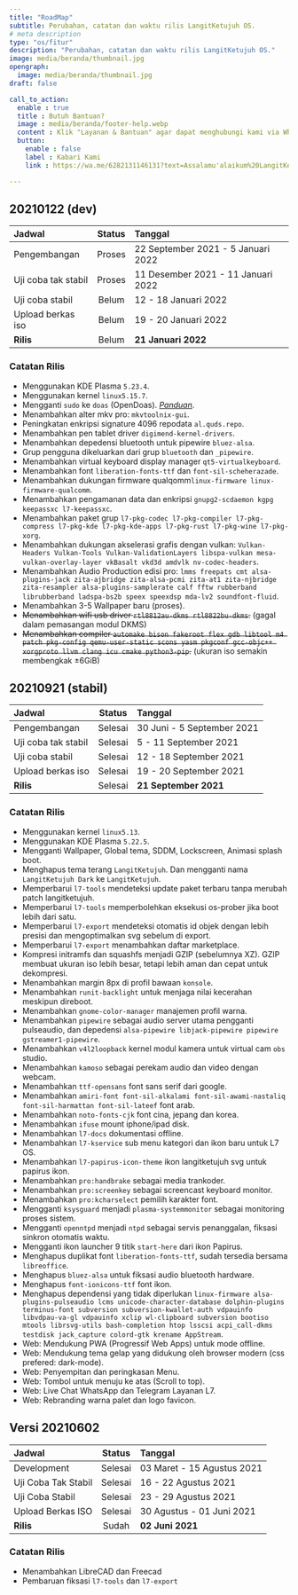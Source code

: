 ```yaml
---
title: "RoadMap"
subtitle: Perubahan, catatan dan waktu rilis LangitKetujuh OS.
# meta description
type: "os/fitur"
description: "Perubahan, catatan dan waktu rilis LangitKetujuh OS."
image: media/beranda/thumbnail.jpg
opengraph:
  image: media/beranda/thumbnail.jpg
draft: false

call_to_action:
  enable : true
  title : Butuh Bantuan?
  image : media/beranda/footer-help.webp
  content : Klik "Layanan & Bantuan" agar dapat menghubungi kami via WhatsApp atau Telegram. Balasan akan direspon 1x3 jam.
  button:
    enable : false
    label : Kabari Kami
    link : https://wa.me/6282131146131?text=Assalamu'alaikum%20LangitKetujuh.%0A

---
```


## 20210122 (dev)
**Jadwal** | **Status** | **Tanggal**
:--- | :---: | :---
Pengembangan | Proses | 22 September 2021 - 5 Januari 2022
Uji coba tak stabil | Proses | 11 Desember 2021 - 11 Januari 2022
Uji coba stabil| Belum | 12 - 18 Januari 2022
Upload berkas iso | Belum | 19 - 20 Januari 2022
**Rilis** | Belum | **21 Januari 2022**

### Catatan Rilis
* Menggunakan KDE Plasma `5.23.4`.
* Menggunakan kernel `linux5.15.7`.
* Mengganti `sudo` ke `doas` (OpenDoas). [_Panduan_](https://panduan.langitketujuh.id/aplikasi/opendoas.html).
* Menambahkan alter mkv pro: `mkvtoolnix-gui`.
* Peningkatan enkripsi signature 4096 repodata `al.quds.repo`.
* Menambahkan pen tablet driver `digimend-kernel-drivers`.
* Menambahkan depedensi bluetooth untuk pipewire `bluez-alsa`.
* Grup pengguna dikeluarkan dari grup `bluetooth` dan `_pipewire`.
* Menambahkan virtual keyboard display manager `qt5-virtualkeyboard`.
* Menambahkan font `liberation-fonts-ttf` dan `font-sil-scheherazade`.
* Menambahkan dukungan firmware qualqomm`linux-firmware linux-firmware-qualcomm`.
* Menambahkan pengamanan data dan enkripsi `gnupg2-scdaemon kgpg keepassxc l7-keepassxc`.
* Menambahkan paket grup `l7-pkg-codec l7-pkg-compiler l7-pkg-compress l7-pkg-kde l7-pkg-kde-apps l7-pkg-rust l7-pkg-wine l7-pkg-xorg`.
* Menambahkan dukungan akselerasi grafis dengan vulkan: `Vulkan-Headers Vulkan-Tools Vulkan-ValidationLayers libspa-vulkan mesa-vulkan-overlay-layer vkBasalt vkd3d amdvlk nv-codec-headers`.
* Menambahkan Audio Production edisi pro: `lmms freepats cmt alsa-plugins-jack zita-ajbridge zita-alsa-pcmi zita-at1 zita-njbridge zita-resampler alsa-plugins-samplerate calf fftw rubberband librubberband ladspa-bs2b speex speexdsp mda-lv2 soundfont-fluid`.
* Menambahkan 3-5 Wallpaper baru (proses).
* ~~Menambahkan wifi usb driver `rtl8812au-dkms rtl8822bu-dkms`.~~ (gagal dalam pemasangan modul DKMS)
* ~~Menambahkan compiler `automake bison fakeroot flex gdb libtool m4 patch pkg-config qemu-user-static scons yasm pkgconf gcc-objc++ xorgproto llvm clang icu cmake python3-pip`.~~ (ukuran iso semakin membengkak ±6GiB)

## 20210921 (stabil)
**Jadwal** | **Status** | **Tanggal**
:--- | :---: | :---
Pengembangan | Selesai | 30 Juni - 5 September 2021
Uji coba tak stabil | Selesai | 5 - 11 September 2021
Uji coba stabil| Selesai | 12 - 18 September 2021
Upload berkas iso | Selesai | 19 - 20 September 2021
**Rilis** | Selesai | **21 September 2021**

### Catatan Rilis
* Menggunakan kernel `linux5.13`.
* Menggunakan KDE Plasma `5.22.5`.
* Mengganti Wallpaper, Global tema, SDDM, Lockscreen, Animasi splash boot.
* Menghapus tema terang `LangitKetujuh`. Dan mengganti nama `LangitKetujuh Dark` ke `LangitKetujuh`.
* Memperbarui `l7-tools` mendeteksi update paket terbaru tanpa merubah patch langitketujuh.
* Memperbarui `l7-tools` memperbolehkan eksekusi os-prober jika boot lebih dari satu.
* Memperbarui `l7-export` mendeteksi otomatis id objek dengan lebih presisi dan mengoptimalkan svg sebelum di export.
* Memperbarui `l7-export` menambahkan daftar marketplace.
* Kompresi initramfs dan squashfs menjadi GZIP (sebelumnya XZ). GZIP membuat ukuran iso lebih besar, tetapi lebih aman dan cepat untuk dekompresi.
* Menambahkan margin 8px di profil bawaan `konsole`.
* Menambahkan `runit-backlight` untuk menjaga nilai kecerahan meskipun direboot.
* Menambahkan `gnome-color-manager` manajemen profil warna.
* Menambahkan `pipewire` sebagai audio server utama pengganti pulseaudio, dan depedensi `alsa-pipewire libjack-pipewire pipewire gstreamer1-pipewire`.
* Menambahkan `v4l2loopback` kernel modul kamera untuk virtual cam `obs` studio.
* Menambahkan `kamoso` sebagai perekam audio dan video dengan webcam.
* Menambahkan `ttf-opensans` font sans serif dari google.
* Menambahkan `amiri-font font-sil-alkalami font-sil-awami-nastaliq font-sil-harmattan font-sil-lateef` font arab.
* Menambahkan `noto-fonts-cjk` font cina, jepang dan korea.
* Menambahkan `ifuse` mount iphone/ipad disk.
* Menambahkan `l7-docs` dokumentasi offline.
* Menambahkan `l7-kservice` sub menu kategori dan ikon baru untuk L7 OS.
* Menambahkan `l7-papirus-icon-theme` ikon langitketujuh svg untuk papirus ikon.
* Menambahkan `pro:handbrake` sebagai media trankoder.
* Menambahkan `pro:screenkey` sebagai screencast keyboard monitor.
* Menambahkan `pro:kcharselect` pemilih karakter font.
* Mengganti `ksysguard` menjadi `plasma-systemmonitor` sebagai monitoring proses sistem.
* Mengganti `openntpd` menjadi `ntpd` sebagai servis penanggalan, fiksasi sinkron otomatis waktu.
* Mengganti ikon launcher 9 titik `start-here` dari ikon Papirus.
* Menghapus duplikat font `liberation-fonts-ttf`, sudah tersedia bersama `libreoffice`.
* Menghapus `bluez-alsa` untuk fiksasi audio bluetooth hardware.
* Menghapus `font-ionicons-ttf` font ikon.
* Menghapus dependensi yang tidak diperlukan `linux-firmware alsa-plugins-pulseaudio lcms unicode-character-database dolphin-plugins terminus-font subversion subversion-kwallet-auth vdpauinfo libvdpau-va-gl vdpauinfo xclip wl-clipboard subversion bootiso mtools librsvg-utils bash-completion htop lsscsi acpi_call-dkms testdisk jack_capture colord-gtk krename AppStream`.
* Web: Mendukung PWA (Progressif Web Apps) untuk mode offline.
* Web: Mendukung tema gelap yang didukung oleh browser modern (css prefered: dark-mode).
* Web: Penyempitan dan peringkasan Menu.
* Web: Tombol untuk menuju ke atas (Scroll to top).
* Web: Live Chat WhatsApp dan Telegram Layanan L7.
* Web: Rebranding warna palet dan logo favicon.

## Versi 20210602
**Jadwal** | **Status** | **Tanggal**
:--- | :---: | :---
Development | Selesai | 03 Maret - 15 Agustus 2021
Uji Coba Tak Stabil | Selesai | 16 - 22 Agustus 2021
Uji Coba Stabil| Selesai | 23 - 29 Agustus 2021
Upload Berkas ISO | Selesai | 30 Agustus - 01 Juni 2021
**Rilis** | Sudah| **02 Juni 2021**

### Catatan Rilis

* Menambahkan LibreCAD dan Freecad
* Pembaruan fiksasi `l7-tools` dan `l7-export`
